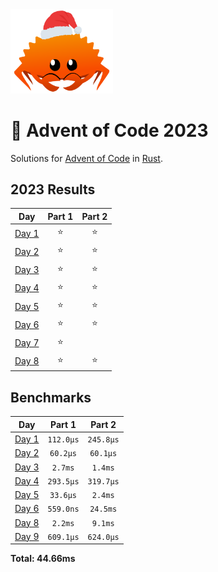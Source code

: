 <img src="./.assets/christmas_ferris.png" width="164">

# 🎄 Advent of Code 2023

Solutions for [Advent of Code](https://adventofcode.com/) in [Rust](https://www.rust-lang.org/).

<!--- advent_readme_stars table --->
## 2023 Results

| Day | Part 1 | Part 2 |
| :---: | :---: | :---: |
| [Day 1](https://adventofcode.com/2023/day/1) | ⭐ | ⭐ |
| [Day 2](https://adventofcode.com/2023/day/2) | ⭐ | ⭐ |
| [Day 3](https://adventofcode.com/2023/day/3) | ⭐ | ⭐ |
| [Day 4](https://adventofcode.com/2023/day/4) | ⭐ | ⭐ |
| [Day 5](https://adventofcode.com/2023/day/5) | ⭐ | ⭐ |
| [Day 6](https://adventofcode.com/2023/day/6) | ⭐ | ⭐ |
| [Day 7](https://adventofcode.com/2023/day/7) | ⭐ |   |
| [Day 8](https://adventofcode.com/2023/day/8) | ⭐ | ⭐ |
<!--- advent_readme_stars table --->

<!--- benchmarking table --->
## Benchmarks

| Day | Part 1 | Part 2 |
| :---: | :---: | :---:  |
| [Day 1](./src/bin/01.rs) | `112.0µs` | `245.8µs` |
| [Day 2](./src/bin/02.rs) | `60.2µs` | `60.1µs` |
| [Day 3](./src/bin/03.rs) | `2.7ms` | `1.4ms` |
| [Day 4](./src/bin/04.rs) | `293.5µs` | `319.7µs` |
| [Day 5](./src/bin/05.rs) | `33.6µs` | `2.4ms` |
| [Day 6](./src/bin/06.rs) | `559.0ns` | `24.5ms` |
| [Day 8](./src/bin/08.rs) | `2.2ms` | `9.1ms` |
| [Day 9](./src/bin/09.rs) | `609.1µs` | `624.0µs` |

**Total: 44.66ms**
<!--- benchmarking table --->
